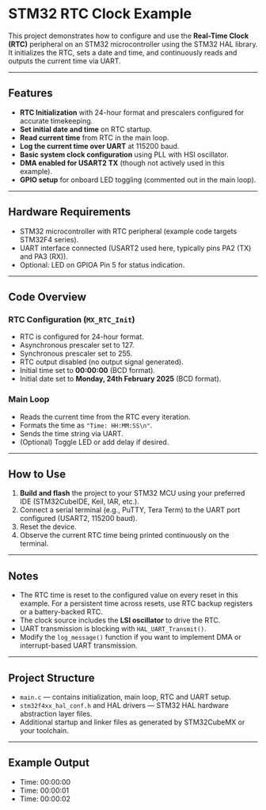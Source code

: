 # STM32 RTC Clock Example

This project demonstrates how to configure and use the **Real-Time Clock (RTC)** peripheral on an STM32 microcontroller using the STM32 HAL library. It initializes the RTC, sets a date and time, and continuously reads and outputs the current time via UART.

---

## Features

- **RTC Initialization** with 24-hour format and prescalers configured for accurate timekeeping.
- **Set initial date and time** on RTC startup.
- **Read current time** from RTC in the main loop.
- **Log the current time over UART** at 115200 baud.
- **Basic system clock configuration** using PLL with HSI oscillator.
- **DMA enabled for USART2 TX** (though not actively used in this example).
- **GPIO setup** for onboard LED toggling (commented out in the main loop).

---

## Hardware Requirements

- STM32 microcontroller with RTC peripheral (example code targets STM32F4 series).
- UART interface connected (USART2 used here, typically pins PA2 (TX) and PA3 (RX)).
- Optional: LED on GPIOA Pin 5 for status indication.

---

## Code Overview

### RTC Configuration (`MX_RTC_Init`)

- RTC is configured for 24-hour format.
- Asynchronous prescaler set to 127.
- Synchronous prescaler set to 255.
- RTC output disabled (no output signal generated).
- Initial time set to **00:00:00** (BCD format).
- Initial date set to **Monday, 24th February 2025** (BCD format).

### Main Loop

- Reads the current time from the RTC every iteration.
- Formats the time as `"Time: HH:MM:SS\n"`.
- Sends the time string via UART.
- (Optional) Toggle LED or add delay if desired.

---

## How to Use

1. **Build and flash** the project to your STM32 MCU using your preferred IDE (STM32CubeIDE, Keil, IAR, etc.).
2. Connect a serial terminal (e.g., PuTTY, Tera Term) to the UART port configured (USART2, 115200 baud).
3. Reset the device.
4. Observe the current RTC time being printed continuously on the terminal.

---

## Notes

- The RTC time is reset to the configured value on every reset in this example. For a persistent time across resets, use RTC backup registers or a battery-backed RTC.
- The clock source includes the **LSI oscillator** to drive the RTC.
- UART transmission is blocking with `HAL_UART_Transmit()`.
- Modify the `log_message()` function if you want to implement DMA or interrupt-based UART transmission.

---

## Project Structure

- `main.c` — contains initialization, main loop, RTC and UART setup.
- `stm32f4xx_hal_conf.h` and HAL drivers — STM32 HAL hardware abstraction layer files.
- Additional startup and linker files as generated by STM32CubeMX or your toolchain.

---

## Example Output

- Time: 00:00:00
- Time: 00:00:01
- Time: 00:00:02
